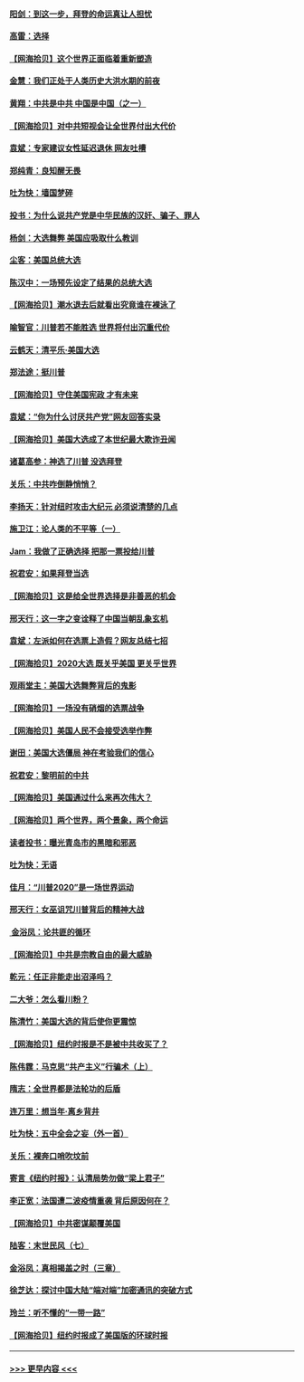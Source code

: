 #### [阳剑：到这一步，拜登的命运真让人担忧](../pages/nsc993/n12549093.md?t=11142202) 
#### [高雷：选择](../pages/nsc993/n12549087.md?t=11142202) 
#### [【网海拾贝】这个世界正面临着重新塑造](../pages/nsc993/n12548326.md?t=11142202) 
#### [金慧：我们正处于人类历史大洪水期的前夜](../pages/nsc993/n12547914.md?t=11142202) 
#### [黄翔：中共是中共 中国是中国（之一）](../pages/nsc993/n12547576.md?t=11142202) 
#### [【网海拾贝】对中共短视会让全世界付出大代价](../pages/nsc993/n12546043.md?t=11142202) 
#### [袁斌：专家建议女性延迟退休 网友吐槽](../pages/nsc993/n12545424.md?t=11142202) 
#### [郑纯青：良知醒无畏](../pages/nsc993/n12545394.md?t=11142202) 
#### [吐为快：墙国梦碎](../pages/nsc993/n12545309.md?t=11142202) 
#### [投书：为什么说共产党是中华民族的汉奸、骗子、罪人](../pages/nsc993/n12545089.md?t=11142202) 
#### [杨剑：大选舞弊 美国应吸取什么教训](../pages/nsc993/n12543937.md?t=11142202) 
#### [尘客：美国总统大选](../pages/nsc993/n12543828.md?t=11142202) 
#### [陈汉中：一场预先设定了结果的总统大选](../pages/nsc993/n12543564.md?t=11142202) 
#### [【网海拾贝】潮水退去后就看出究竟谁在裸泳了](../pages/nsc993/n12543321.md?t=11142202) 
#### [喻智官：川普若不能胜选 世界将付出沉重代价](../pages/nsc993/n12541352.md?t=11142202) 
#### [云鹤天：清平乐‧美国大选](../pages/nsc993/n12540916.md?t=11142202) 
#### [郑法途：挺川普](../pages/nsc993/n12540898.md?t=11142202) 
#### [【网海拾贝】守住美国宪政 才有未来](../pages/nsc993/n12540423.md?t=11142202) 
#### [袁斌：“你为什么讨厌共产党”网友回答实录](../pages/nsc993/n12540208.md?t=11142202) 
#### [【网海拾贝】美国大选成了本世纪最大欺诈丑闻](../pages/nsc993/n12538029.md?t=11142202) 
#### [诸葛高参：神选了川普 没选拜登](../pages/nsc993/n12537664.md?t=11142202) 
#### [关乐：中共咋倒静悄悄？](../pages/nsc993/n12537615.md?t=11142202) 
#### [李扬天：针对纽时攻击大纪元 必须说清楚的几点](../pages/nsc993/n12536001.md?t=11142202) 
#### [施卫江：论人类的不平等（一）](../pages/nsc993/n12535700.md?t=11142202) 
#### [Jam：我做了正确选择 把那一票投给川普](../pages/nsc993/n12535743.md?t=11142202) 
#### [祝君安：如果拜登当选](../pages/nsc993/n12535726.md?t=11142202) 
#### [【网海拾贝】这是给全世界选择是非善恶的机会](../pages/nsc993/n12535061.md?t=11142202) 
#### [邢天行：这一字之变诠释了中国当朝乱象玄机](../pages/nsc993/n12533446.md?t=11142202) 
#### [袁斌：左派如何在选票上造假？网友总结七招](../pages/nsc993/n12533180.md?t=11142202) 
#### [【网海拾贝】2020大选 既关乎美国 更关乎世界](../pages/nsc993/n12533161.md?t=11142202) 
#### [观雨堂主：美国大选舞弊背后的鬼影](../pages/nsc993/n12533153.md?t=11142202) 
#### [【网海拾贝】一场没有硝烟的选票战争](../pages/nsc993/n12531883.md?t=11142202) 
#### [【网海拾贝】美国人民不会接受选举作弊](../pages/nsc993/n12528850.md?t=11142202) 
#### [谢田：美国大选僵局 神在考验我们的信心](../pages/nsc993/n12527932.md?t=11142202) 
#### [祝君安：黎明前的中共](../pages/nsc993/n12524071.md?t=11142202) 
#### [【网海拾贝】美国通过什么来再次伟大？](../pages/nsc993/n12523844.md?t=11142202) 
#### [【网海拾贝】两个世界，两个景象，两个命运](../pages/nsc993/n12521419.md?t=11142202) 
#### [读者投书：曝光青岛市的黑暗和邪恶](../pages/nsc993/n12520988.md?t=11142202) 
#### [吐为快：无语](../pages/nsc993/n12518588.md?t=11142202) 
#### [佳月：“川普2020”是一场世界运动](../pages/nsc993/n12518581.md?t=11142202) 
#### [邢天行：女巫诅咒川普背后的精神大战](../pages/nsc993/n12517257.md?t=11142202) 
#### [ 金浴凤：论共匪的循环](../pages/nsc993/n12517133.md?t=11142202) 
#### [【网海拾贝】中共是宗教自由的最大威胁](../pages/nsc993/n12516879.md?t=11142202) 
#### [乾元：任正非能走出沼泽吗？](../pages/nsc993/n12515831.md?t=11142202) 
#### [二大爷：怎么看川粉？](../pages/nsc993/n12515820.md?t=11142202) 
#### [陈清竹：美国大选的背后使你更震惊](../pages/nsc993/n12515589.md?t=11142202) 
#### [【网海拾贝】纽约时报是不是被中共收买了？](../pages/nsc993/n12515122.md?t=11142202) 
#### [陈伟霆：马克思“共产主义”行骗术（上）](../pages/nsc993/n12510217.md?t=11142202) 
#### [隋志：全世界都是法轮功的后盾](../pages/nsc993/n12510636.md?t=11142202) 
#### [连万里：想当年‧离乡背井](../pages/nsc993/n12510623.md?t=11142202) 
#### [吐为快：五中全会之妄（外一首）](../pages/nsc993/n12510470.md?t=11142202) 
#### [关乐：裸奔口哨吹坟前](../pages/nsc993/n12510403.md?t=11142202) 
#### [寄言《纽约时报》：认清局势勿做“梁上君子”](../pages/nsc993/n12510042.md?t=11142202) 
#### [李正宽：法国遭二波疫情重袭 背后原因何在？](../pages/nsc993/n12509971.md?t=11142202) 
#### [【网海拾贝】中共密谋颠覆美国](../pages/nsc993/n12509816.md?t=11142202) 
#### [陆客：末世民风（七）](../pages/nsc993/n12507822.md?t=11142202) 
#### [金浴凤：真相揭盖之时（三章）](../pages/nsc993/n12507804.md?t=11142202) 
#### [徐芝达：探讨中国大陆“端对端”加密通讯的突破方式](../pages/nsc993/n12507682.md?t=11142202) 
#### [玲兰：听不懂的“一带一路”](../pages/nsc993/n12507669.md?t=11142202) 
#### [【网海拾贝】纽约时报成了美国版的环球时报](../pages/nsc993/n12507053.md?t=11142202) 

----
#### [ >>> 更早内容 <<< ](../indexes/nsc993-earlier.md)
